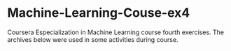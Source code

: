 # Machine-Learning-Couse-ex4

Coursera Especialization in Machine Learning course fourth exercises. The archives below were used in some activities during course.
